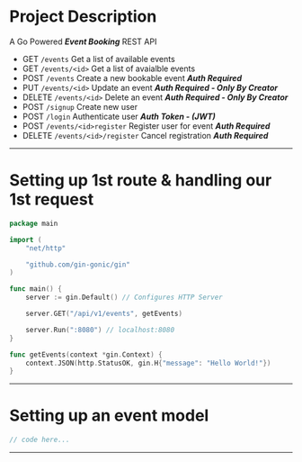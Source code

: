 # Project Description

A Go Powered **_Event Booking_** REST API

- GET `/events` Get a list of available events
- GET `/events/<id>` Get a list of avaialble events
- POST `/events` Create a new bookable event **_Auth Required_**
- PUT `/events/<id>` Update an event **_Auth Required - Only By Creator_**
- DELETE `/events/<id>` Delete an event **_Auth Required - Only By Creator_**
- POST `/signup` Create new user
- POST `/login` Authenticate user **_Auth Token - (JWT)_**
- POST `/events/<id>register` Register user for event **_Auth Required_**
- DELETE `/events/<id>/register` Cancel registration **_Auth Required_**

---

# Setting up 1st route & handling our 1st request

```go
package main

import (
	"net/http"

	"github.com/gin-gonic/gin"
)

func main() {
	server := gin.Default() // Configures HTTP Server

	server.GET("/api/v1/events", getEvents)

	server.Run(":8080") // localhost:8080
}

func getEvents(context *gin.Context) {
	context.JSON(http.StatusOK, gin.H{"message": "Hello World!"})
}
```

---

# Setting up an event model

```go
// code here...
```

---
